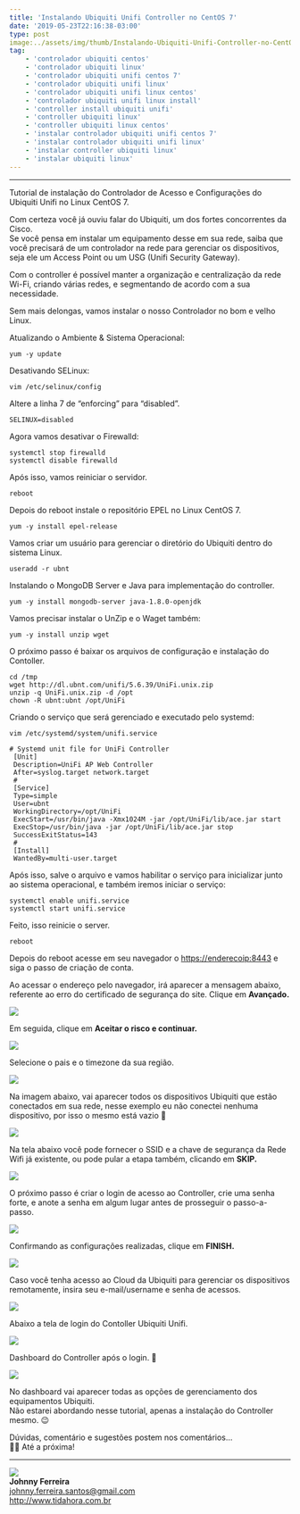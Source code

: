 ```yaml
---
title: 'Instalando Ubiquiti Unifi Controller no CentOS 7'
date: '2019-05-23T22:16:38-03:00'
type: post
image:../assets/img/thumb/Instalando-Ubiquiti-Unifi-Controller-no-CentOS-7.png
tag:
    - 'controlador ubiquiti centos'
    - 'controlador ubiquiti linux'
    - 'controlador ubiquiti unifi centos 7'
    - 'controlador ubiquiti unifi linux'
    - 'controlador ubiquiti unifi linux centos'
    - 'controlador ubiquiti unifi linux install'
    - 'controller install ubiquiti unifi'
    - 'controller ubiquiti linux'
    - 'controller ubiquiti linux centos'
    - 'instalar controlador ubiquiti unifi centos 7'
    - 'instalar controlador ubiquiti unifi linux'
    - 'instalar controller ubiquiti linux'
    - 'instalar ubiquiti linux'
---
```


- - - - - -

Tutorial de instalação do Controlador de Acesso e Configurações do Ubiquiti Unifi no Linux CentOS 7.

Com certeza você já ouviu falar do Ubiquiti, um dos fortes concorrentes da Cisco.  
Se você pensa em instalar um equipamento desse em sua rede, saiba que você precisará de um controlador na rede para gerenciar os dispositivos, seja ele um Access Point ou um USG (Unifi Security Gateway).

Com o controller é possível manter a organização e centralização da rede Wi-Fi, criando várias redes, e segmentando de acordo com a sua necessidade.

Sem mais delongas, vamos instalar o nosso Controlador no bom e velho Linux.

Atualizando o Ambiente &amp; Sistema Operacional:


```
yum -y update
```


Desativando SELinux:


```
vim /etc/selinux/config
```


Altere a linha 7 de “enforcing” para “disabled”.


```
SELINUX=disabled
```


Agora vamos desativar o Firewalld:


```
systemctl stop firewalld
systemctl disable firewalld
```


Após isso, vamos reiniciar o servidor.


```
reboot
```


Depois do reboot instale o repositório EPEL no Linux CentOS 7.


```
yum -y install epel-release
```


Vamos criar um usuário para gerenciar o diretório do Ubiquiti dentro do sistema Linux.


```
useradd -r ubnt
```


Instalando o MongoDB Server e Java para implementação do controller.


```
yum -y install mongodb-server java-1.8.0-openjdk
```


Vamos precisar instalar o UnZip e o Waget também:


```
yum -y install unzip wget
```


O próximo passo é baixar os arquivos de configuração e instalação do Contoller.


```
cd /tmp
wget http://dl.ubnt.com/unifi/5.6.39/UniFi.unix.zip
unzip -q UniFi.unix.zip -d /opt
chown -R ubnt:ubnt /opt/UniFi
```


Criando o serviço que será gerenciado e executado pelo systemd:


```
vim /etc/systemd/system/unifi.service
```



```
# Systemd unit file for UniFi Controller
 [Unit]
 Description=UniFi AP Web Controller
 After=syslog.target network.target
 #
 [Service]
 Type=simple
 User=ubnt
 WorkingDirectory=/opt/UniFi
 ExecStart=/usr/bin/java -Xmx1024M -jar /opt/UniFi/lib/ace.jar start
 ExecStop=/usr/bin/java -jar /opt/UniFi/lib/ace.jar stop
 SuccessExitStatus=143
 #
 [Install]
 WantedBy=multi-user.target
```


Após isso, salve o arquivo e vamos habilitar o serviço para inicializar junto ao sistema operacional, e também iremos iniciar o serviço:


```
systemctl enable unifi.service
systemctl start unifi.service
```


Feito, isso reinicie o server.


```
reboot
```


Depois do reboot acesse em seu navegador o <https://enderecoip:8443> e siga o passo de criação de conta.

Ao acessar o endereço pelo navegador, irá aparecer a mensagem abaixo, referente ao erro do certificado de segurança do site. Clique em **Avançado.**

![](../assets/img/uploads/2019/05/Instalando-Ubiquiti-Unifi-Controller-no-CentOS-7-1-1-1024x594.png)

Em seguida, clique em **Aceitar o risco e continuar.**

![](../assets/img/uploads/2019/05/Instalando-Ubiquiti-Unifi-Controller-no-CentOS-7-2-1024x593.png)

Selecione o pais e o timezone da sua região.

![](../assets/img/uploads/2019/05/Instalando-Ubiquiti-Unifi-Controller-no-CentOS-7-3-1024x594.png)

Na imagem abaixo, vai aparecer todos os dispositivos Ubiquiti que estão conectados em sua rede, nesse exemplo eu não conectei nenhuma dispositivo, por isso o mesmo está vazio 🙁

![](../assets/img/uploads/2019/05/Instalando-Ubiquiti-Unifi-Controller-no-CentOS-7-4-1024x594.png)

Na tela abaixo você pode fornecer o SSID e a chave de segurança da Rede Wifi já existente, ou pode pular a etapa também, clicando em **SKIP.**

![](../assets/img/uploads/2019/05/Instalando-Ubiquiti-Unifi-Controller-no-CentOS-7-5-1024x596.png)

O próximo passo é criar o login de acesso ao Controller, crie uma senha forte, e anote a senha em algum lugar antes de prosseguir o passo-a-passo.

![](../assets/img/uploads/2019/05/Instalando-Ubiquiti-Unifi-Controller-no-CentOS-7-6-1024x595.png)

Confirmando as configurações realizadas, clique em **FINISH.**

![](../assets/img/uploads/2019/05/Instalando-Ubiquiti-Unifi-Controller-no-CentOS-7-7-1024x594.png)

Caso você tenha acesso ao Cloud da Ubiquiti para gerenciar os dispositivos remotamente, insira seu e-mail/username e senha de acessos.

![](../assets/img/uploads/2019/05/Instalando-Ubiquiti-Unifi-Controller-no-CentOS-7-8.png)

Abaixo a tela de login do Contoller Ubiquiti Unifi.

![](../assets/img/uploads/2019/05/Instalando-Ubiquiti-Unifi-Controller-no-CentOS-7-9-1024x594.png)

Dashboard do Controller após o login. 🙂

![](../assets/img/uploads/2019/05/Instalando-Ubiquiti-Unifi-Controller-no-CentOS-7-10-1024x593.png)

No dashboard vai aparecer todas as opções de gerenciamento dos equipamentos Ubiquiti.  
Não estarei abordando nesse tutorial, apenas a instalação do Controller mesmo. 😉

Dúvidas, comentário e sugestões postem nos comentários…  
👋🏼 Até a próxima!

- - - - - -

![](../assets/img/uploads/2019/02/foto-redonda.png)  
**Johnny Ferreira**  
<johnny.ferreira.santos@gmail.com>  
<http://www.tidahora.com.br>